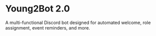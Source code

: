 # Young2Bot 2.0

A multi-functional Discord bot designed for automated welcome, role assignment, event reminders, and more.
